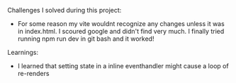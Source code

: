 Challenges I solved during this project:

- For some reason my vite wouldnt recognize any changes unless it was in index.html. I scoured google and didn't find very much. I finally tried running npm run dev in git bash and it worked!

Learnings:

- I learned that setting state in a inline eventhandler might cause a loop of re-renders